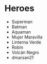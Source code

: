 # Heroes

* Superman
* Batman
* Aquaman
* Mujer Maravilla
* Linterna Verde
* Robin
* Volcán Negro
* dmarsan21
